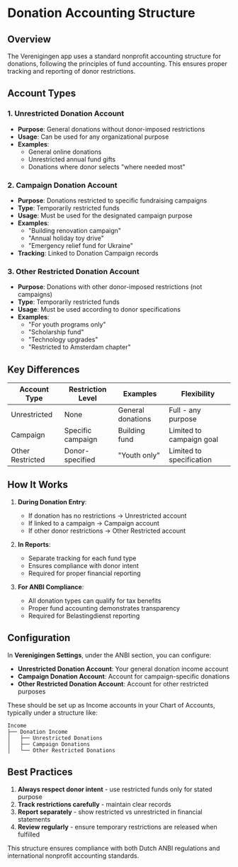 # Donation Accounting Structure

## Overview

The Verenigingen app uses a standard nonprofit accounting structure for donations, following the principles of fund accounting. This ensures proper tracking and reporting of donor restrictions.

## Account Types

### 1. **Unrestricted Donation Account**
- **Purpose**: General donations without donor-imposed restrictions
- **Usage**: Can be used for any organizational purpose
- **Examples**:
  - General online donations
  - Unrestricted annual fund gifts
  - Donations where donor selects "where needed most"

### 2. **Campaign Donation Account**
- **Purpose**: Donations restricted to specific fundraising campaigns
- **Type**: Temporarily restricted funds
- **Usage**: Must be used for the designated campaign purpose
- **Examples**:
  - "Building renovation campaign"
  - "Annual holiday toy drive"
  - "Emergency relief fund for Ukraine"
- **Tracking**: Linked to Donation Campaign records

### 3. **Other Restricted Donation Account**
- **Purpose**: Donations with other donor-imposed restrictions (not campaigns)
- **Type**: Temporarily restricted funds
- **Usage**: Must be used according to donor specifications
- **Examples**:
  - "For youth programs only"
  - "Scholarship fund"
  - "Technology upgrades"
  - "Restricted to Amsterdam chapter"

## Key Differences

| Account Type | Restriction Level | Examples | Flexibility |
|--------------|-------------------|----------|-------------|
| Unrestricted | None | General donations | Full - any purpose |
| Campaign | Specific campaign | Building fund | Limited to campaign goal |
| Other Restricted | Donor-specified | "Youth only" | Limited to specification |

## How It Works

1. **During Donation Entry**:
   - If donation has no restrictions → Unrestricted account
   - If linked to a campaign → Campaign account
   - If other donor restrictions → Other Restricted account

2. **In Reports**:
   - Separate tracking for each fund type
   - Ensures compliance with donor intent
   - Required for proper financial reporting

3. **For ANBI Compliance**:
   - All donation types can qualify for tax benefits
   - Proper fund accounting demonstrates transparency
   - Required for Belastingdienst reporting

## Configuration

In **Verenigingen Settings**, under the ANBI section, you can configure:
- **Unrestricted Donation Account**: Your general donation income account
- **Campaign Donation Account**: Account for campaign-specific donations
- **Other Restricted Donation Account**: Account for other restricted purposes

These should be set up as Income accounts in your Chart of Accounts, typically under a structure like:
```
Income
├── Donation Income
│   ├── Unrestricted Donations
│   ├── Campaign Donations
│   └── Other Restricted Donations
```

## Best Practices

1. **Always respect donor intent** - use restricted funds only for stated purpose
2. **Track restrictions carefully** - maintain clear records
3. **Report separately** - show restricted vs unrestricted in financial statements
4. **Review regularly** - ensure temporary restrictions are released when fulfilled

This structure ensures compliance with both Dutch ANBI regulations and international nonprofit accounting standards.
